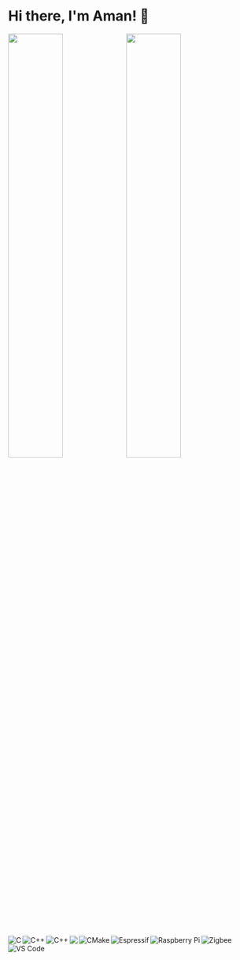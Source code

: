 # Hi there, I'm Aman! 👋


<img align="left" width="47%" src="https://github-readme-stats.vercel.app/api?username=Techoflashaman&show_icons=true&theme=radical" />
<img align="left" width="47%" src="https://github-readme-stats.vercel.app/api/top-langs/?username=Techoflashaman&hide_progress=true" />


<img align="left" alt="C" src="https://img.shields.io/badge/c-%2300599C.svg?style=for-the-badge&logo=c&logoColor=white" />
<img align="left" alt="C++" src="https://img.shields.io/badge/c++-%2300599C.svg?style=for-the-badge&logo=c%2B%2B&logoColor=white" />
<img align="left" alt="C++" src="https://img.shields.io/badge/python-3670A0?style=for-the-badge&logo=python&logoColor=ffdd54" />
<img align="left" lt="Arduino" src="https://img.shields.io/badge/-Arduino-00979D?style=for-the-badge&logo=Arduino&logoColor=white" />
<img align="left" alt="CMake" src="https://img.shields.io/badge/CMake-%23008FBA.svg?style=for-the-badge&logo=cmake&logoColor=white" />
<img align="left" alt="Espressif" src="https://img.shields.io/badge/espressif-E7352C.svg?style=for-the-badge&logo=espressif&logoColor=white" />
<img align="left" alt="Raspberry Pi" src="https://img.shields.io/badge/-RaspberryPi-C51A4A?style=for-the-badge&logo=Raspberry-Pi" />
<img align="left" alt="Zigbee" src="https://img.shields.io/badge/zigbee-%23EB0443.svg?style=for-the-badge&logo=zigbee&logoColor=white" />
<img alt="VS Code" src="https://img.shields.io/badge/Visual%20Studio%20Code-0078d7.svg?style=for-the-badge&logo=visual-studio-code&logoColor=white" />




